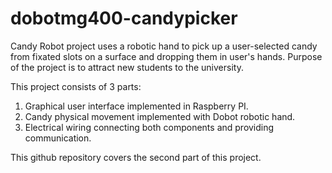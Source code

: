 # dobotmg400-candypicker
Candy Robot project uses a robotic hand to pick up a user-selected candy from fixated slots on a surface and dropping them in user's hands. Purpose of the project is to attract new students to the university.

This project consists of 3 parts:

1. Graphical user interface implemented in Raspberry PI.
2. Candy physical movement implemented with Dobot robotic hand.
3. Electrical wiring connecting both components and providing communication.

This github repository covers the second part of this project.
